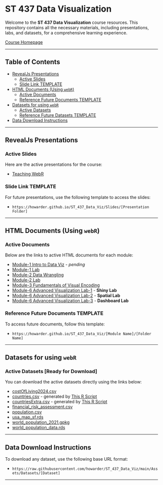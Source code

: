# ST 437 Data Visualization

Welcome to the **ST 437 Data Visualization** course resources. This repository contains all the necessary materials, including presentations, labs, and datasets, for a comprehensive learning experience.

[Course Homepage](https://howarder.github.io/ST_437_Data_Viz/)

---

## Table of Contents

- [RevealJs Presentations](#revealjs-presentations)
  - [Active Slides](#active-slides)
  - [Slide Link TEMPLATE](#slide-link-template)
- [HTML Documents (Using `webR`)](#html-documents-using-webr)
  - [Active Documents](#active-documents)
  - [Reference Future Documents TEMPLATE](#reference-future-documents-template)
- [Datasets for using `webR`](#datasets-for-using-webr)
  - [Active Datasets](#active-datasets-ready-for-download)
  - [Reference Future Datasets TEMPLATE](#reference-future-datasets-template)
- [Data Download Instructions](#data-download-instructions)

---

## RevealJs Presentations

### Active Slides

Here are the active presentations for the course:

- [Teaching WebR](https://howarder.github.io/ST_437_Data_Viz/Slides/Teaching-WebR)

### Slide Link TEMPLATE

For future presentations, use the following template to access the slides:

- `https://howarder.github.io/ST_437_Data_Viz/Slides/[Presentation Folder]`

---

## HTML Documents (Using `webR`)

### Active Documents

Below are the links to active HTML documents for each module:

- [Module-1 Intro to Data Viz](https://howarder.github.io/ST_437_Data_Viz/Module-1/Intro_to_Data_Viz) - *pending*
- [Module-1 Lab](https://howarder.github.io/ST_437_Data_Viz/Module-1/Lab)
- [Module-2 Data Wrangling](https://howarder.github.io/ST_437_Data_Viz/Module-2/Data_Wrangling)
- [Module-2 Lab](https://howarder.github.io/ST_437_Data_Viz/Module-2/Lab)
- [Module-3 Fundamentals of Visual Encoding](https://howarder.github.io/ST_437_Data_Viz/Module-3/Fund_Visual_Encoding)
- [Module-6 Advanced Visualization Lab-1](https://howarder.github.io/ST_437_Data_Viz/Module-6/Lab-1) - **Shiny Lab**
- [Module-6 Advanced Visualization Lab-2](https://howarder.github.io/ST_437_Data_Viz/Module-6/Lab-2) - **Spatial Lab**
- [Module-6 Advanced Visualization Lab-3](https://howarder.github.io/ST_437_Data_Viz/Module-6/Lab-3) - **Dashboard Lab**

### Reference Future Documents TEMPLATE

To access future documents, follow this template:

- `https://howarder.github.io/ST_437_Data_Viz/[Module Name]/[Folder Name]`

---

## Datasets for using `webR`

### Active Datasets [Ready for Download]

You can download the active datasets directly using the links below:

- [costOfLiving2024.csv](https://raw.githubusercontent.com/howarder/ST_437_Data_Viz/main/Assets/Datasets/costOfLiving2024.csv)
- [countries.csv](https://raw.githubusercontent.com/howarder/ST_437_Data_Viz/main/Assets/Datasets/countries.csv) - generated by [This R Script](https://github.com/howarder/ST_437_Data_Viz/blob/main/Module-2/Lab/Dataset%20Creation.r)
- [countriesExtra.csv](https://raw.githubusercontent.com/howarder/ST_437_Data_Viz/main/Assets/Datasets/countriesExtra.csv) - generated by [This R Script](https://github.com/howarder/ST_437_Data_Viz/blob/main/Module-2/Lab/Dataset%20Creation.r)
- [financial_risk_assessment.csv](https://raw.githubusercontent.com/howarder/ST_437_Data_Viz/main/Assets/Datasets/financial_risk_assessment.csv)
- [population.csv](https://raw.githubusercontent.com/howarder/ST_437_Data_Viz/main/Assets/Datasets/population.csv)
- [usa_map_sf.rds](https://raw.githubusercontent.com/howarder/ST_437_Data_Viz/main/Assets/Datasets/usa_map_sf.rds)
- [world_population_2021.gpkg](https://raw.githubusercontent.com/howarder/ST_437_Data_Viz/main/Assets/Datasets/world_population_2021.gpkg)
- [world_population_data.rds](https://raw.githubusercontent.com/howarder/ST_437_Data_Viz/main/Assets/Datasets/world_population_data.rds)

---

## Data Download Instructions

To download any dataset, use the following base URL format:

- `https://raw.githubusercontent.com/howarder/ST_437_Data_Viz/main/Assets/Datasets/[Dataset]`

---

